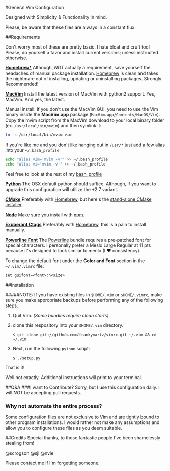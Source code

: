 #General Vim Configuration

Designed with Simplicity & Functionality in mind.
 

Please, be aware that these files are always in a constant flux.


##Requirements

Don't worry most of these are pretty basic. I hate bloat and cruft too!
Please, do yourself a favor and install current versions; unless instructed otherwise.


**[Homebrew\*][brew]**
Although, *NOT* actually a requirement, save yourself the headaches of manual package installation. [Homebrew][brew] is clean and takes the nightmare out of installing, updating or uninstalling packages. Strongly Recommended!


**[MacVim][macvim]**
Install the latest version of MacVim with python2 support. Yes, MacVim. And yes, the latest.

Manual install:
If you don't use the MacVim GUI, you need to use the Vim binary inside the **MacVim.app** package (`MacVim.app/Contents/MacOS/Vim`). Copy the mvim script from the MacVim download to your local binary folder (ex. `/usr/local/bin/mvim`) and then symlink it:

```Bash
ln -s /usr/local/bin/mvim vim
```

If you're like me and you don't like hanging out in `/usr/*` just add a few alias into your `~/.bash_profile`

```Bash
echo "alias vim='mvim -v'" >> ~/.bash_profile
echo "alias vi='mvim -v'" >> ~/.bash_profile
```

Feel free to look at the rest of my [bash_profile][bash_profile]


**[Python][python]**
The OSX default python should suffice. Although, if you want to upgrade this configuration will utilize the +2.7 variant. 


**[CMake][cmake]**
 Preferably with [Homebrew][brew], but here's the [stand-alone CMake installer][cmake].


**[Node][node]**
Make sure you install with [npm].


**[Exuberant Ctags][ctags]**
 Preferably with [Homebrew][brew], this is a pain to install manually.


**[Powerline Font][fonts]**
The [Powerline][powerline] bundle requires a pre-patched font for special characters. I personally prefer a Meslo Large Regular at 11 pts because it's designed to look similar to menlo (I :heart: consistency). 

To change the default font under the **Color and Font** section in the `~/.vim/.vimrc` file.

```VimScript
set guifont=<font>:h<size>
```


##Installation

#####NOTE: If you have existing files in `$HOME/.vim` or `$HOME/.vimrc`, make sure you make appropriate backups before performing any of the following steps.

1. Quit Vim. *(Some bundles require clean starts)*

1. clone this respository into your `$HOME/.vim` directory.

    `$ git clone git://github.com/frankymartz/vimrc.git ~/.vim && cd ~/.vim`

2. Next, run the following `python` script:

    `$ ./setup.py`
    

That is it!

Well not exactly. Additional instructions will print to your terminal.


##Q&A
###I want to Contribute?
Sorry, but I use this configuration daily. I will *NOT* be accepting pull requests.


### Why not automate the entire process?
Some configuration files are not exclusive to Vim and are tightly bound to other program installations. I would rather not make any assumptions and allow you to configure these files as you deem suitable.


##Credits
Special thanks, to those fantastic people I've been shamelessly stealing from!

@scrogson @sjl @nvie

Please contact me if I'm forgetting someone.


[brew]: http://brew.sh
[macvim]: https://code.google.com/p/macvim/
[python]: http://code.google.com/p/macvim/#Download
[cmake]: http://www.cmake.org/cmake/resources/software.html
[node]: http://nodejs.org
[npm]: https://npmjs.org
[ctags]: http://ctags.sourceforge.net
[fonts]: https://github.com/Lokaltog/powerline-fonts
[powerline]: https://github.com/Lokaltog/powerline
[bash_profile]: https://gist.github.com/FrankyMartz/6207278

